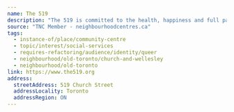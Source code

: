 ```yaml
---
name: The 519
description: "The 519 is committed to the health, happiness and full participation of the LGBTQ2S communities. A City of Toronto agency with an innovative model of Service, Space and Leadership, we strive to make a real difference in people's lives, while working to promote inclusion, understanding and respect."
source: "TNC Member - neighbourhoodcentres.ca"
tags:
  - instance-of/place/community-centre
  - topic/interest/social-services
  - requires-refactoring/audience/identity/queer
  - neighbourhood/old-toronto/church-and-wellesley
  - neighbourhood/old-toronto
link: https://www.the519.org
address:
  streetAddress: 519 Church Street
  addressLocality: Toronto
  addressRegion: ON
---
```

